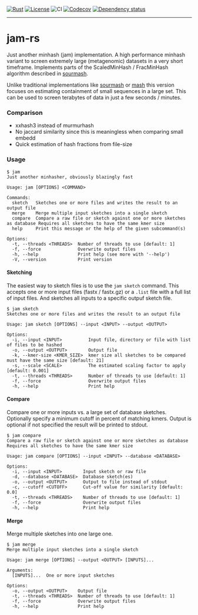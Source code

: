 [![Rust](https://img.shields.io/badge/built_with-Rust-dca282.svg)](https://www.rust-lang.org/)
[![License](https://img.shields.io/badge/License-MIT-brightgreen.svg)](https://github.com/St4NNi/jam-rs/blob/main/LICENSE)
![CI](https://github.com/St4NNi/jam-rs/actions/workflows/push.yaml/badge.svg)
[![Codecov](https://codecov.io/github/St4NNi/jam-rs/coverage.svg?branch=main)](https://codecov.io/gh/St4NNi/jam-rs)
[![Dependency status](https://deps.rs/repo/github/St4NNi/jam-rs/status.svg)](https://deps.rs/repo/github/St4NNi/jam-rs)
___
# jam-rs

Just another minhash (jam) implementation. A high performance minhash variant to screen extremely large (metagenomic) datasets in a very short timeframe.
Implements parts of the ScaledMinHash / FracMinHash algorithm described in [sourmash](https://joss.theoj.org/papers/10.21105/joss.00027).

Unlike traditional implementations like [sourmash](https://joss.theoj.org/papers/10.21105/joss.00027) or [mash](https://doi.org/10.1186/s13059-016-0997-x) this version focuses on estimating containment of small sequences in a large set. This can be used to screen terabytes of data in just a few seconds / minutes.

### Comparison

- xxhash3 instead of murmurhash
- No jaccard similarity since this is meaningless when comparing small embedd
- Quick estimation of hash fractions from file-size

### Usage

```console
$ jam
Just another minhasher, obviously blazingly fast

Usage: jam [OPTIONS] <COMMAND>

Commands:
  sketch   Sketches one or more files and writes the result to an output file
  merge    Merge multiple input sketches into a single sketch
  compare  Compare a raw file or sketch against one or more sketches as database Requires all sketches to have the same kmer size
  help     Print this message or the help of the given subcommand(s)

Options:
  -t, --threads <THREADS>  Number of threads to use [default: 1]
  -f, --force              Overwrite output files
  -h, --help               Print help (see more with '--help')
  -V, --version            Print version
```

#### Sketching

The easiest way to sketch files is to use the `jam sketch` command. This accepts one or more input files (fastx / fastx.gz) or a `.list` file with a full list of input files. And sketches all inputs to a specific outpuf sketch file.

```console
$ jam sketch
Sketches one or more files and writes the result to an output file

Usage: jam sketch [OPTIONS] --input <INPUT> --output <OUTPUT>

Options:
  -i, --input <INPUT>          Input file, directory or file with list of files to be hashed
  -o, --output <OUTPUT>        Output file
  -k, --kmer-size <KMER_SIZE>  kmer size all sketches to be compared must have the same size [default: 21]
  -s, --scale <SCALE>          The estimated scaling factor to apply [default: 0.001]
  -t, --threads <THREADS>      Number of threads to use [default: 1]
  -f, --force                  Overwrite output files
  -h, --help                   Print help
```

#### Compare

Compare one or more inputs vs. a large set of database sketches. Optionally specify a minimum cutoff in percent of matching kmers. Output is optional if not specified the result will be printed to stdout.

```console
$ jam compare
Compare a raw file or sketch against one or more sketches as database Requires all sketches to have the same kmer size

Usage: jam compare [OPTIONS] --input <INPUT> --database <DATABASE>

Options:
  -i, --input <INPUT>        Input sketch or raw file
  -d, --database <DATABASE>  Database sketch(es)
  -o, --output <OUTPUT>      Output to file instead of stdout
  -c, --cutoff <CUTOFF>      Cut-off value for similarity [default: 0.0]
  -t, --threads <THREADS>    Number of threads to use [default: 1]
  -f, --force                Overwrite output files
  -h, --help                 Print help
```




#### Merge

Merge multiple sketches into one large one.

```console
$ jam merge
Merge multiple input sketches into a single sketch

Usage: jam merge [OPTIONS] --output <OUTPUT> [INPUTS]...

Arguments:
  [INPUTS]...  One or more input sketches

Options:
  -o, --output <OUTPUT>    Output file
  -t, --threads <THREADS>  Number of threads to use [default: 1]
  -f, --force              Overwrite output files
  -h, --help               Print help
```



